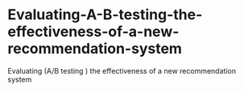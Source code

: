 # Evaluating-A-B-testing-the-effectiveness-of-a-new-recommendation-system
Evaluating (A/B testing ) the effectiveness of a new recommendation system
